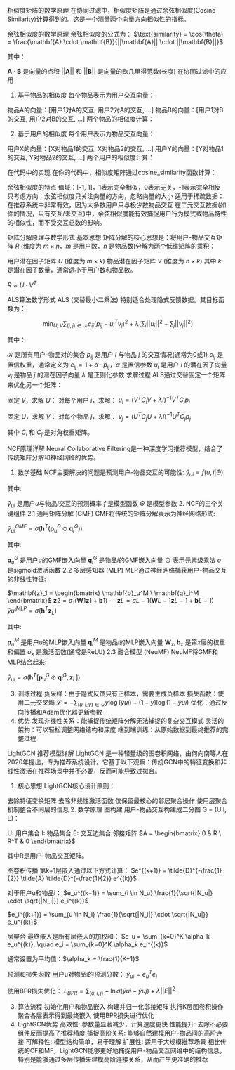 相似度矩阵的数学原理
在协同过滤中，相似度矩阵是通过余弦相似度(Cosine Similarity)计算得到的。这是一个测量两个向量方向相似性的指标。

余弦相似度的数学原理
余弦相似度的公式为： $\text{similarity} = \cos(\theta) = \frac{\mathbf{A} \cdot \mathbf{B}}{||\mathbf{A}|| \cdot ||\mathbf{B}||}$   

其中：   

$\mathbf{A} \cdot \mathbf{B}$ 是向量的点积
$||\mathbf{A}||$ 和 $||\mathbf{B}||$ 是向量的欧几里得范数(长度)
在协同过滤中的应用
1. 基于物品的相似度
每个物品表示为用户交互向量：

物品A的向量：[用户1对A的交互, 用户2对A的交互, ...]
物品B的向量：[用户1对B的交互, 用户2对B的交互, ...]
两个物品的相似度计算：

2. 基于用户的相似度
每个用户表示为物品交互向量：

用户X的向量：[X对物品1的交互, X对物品2的交互, ...]
用户Y的向量：[Y对物品1的交互, Y对物品2的交互, ...]
两个用户的相似度计算：

在代码中的实现
在你的代码中，相似度矩阵通过cosine_similarity函数计算：

余弦相似度的特点
值域：[-1, 1]，1表示完全相似，0表示无关，-1表示完全相反
只考虑方向：余弦相似度只关注向量的方向，忽略向量的大小
适用于稀疏数据：在推荐系统中非常有效，因为大多数用户只与极少数物品交互
在二元交互数据(如你的情况，只有交互/未交互)中，余弦相似度能有效捕捉用户行为模式或物品特性的相似性，而不受交互总数的影响。





 



矩阵分解原理与数学形式
基本思想
矩阵分解的核心思想是：将用户-物品交互矩阵 $R$ (维度为 $m \times n$，$m$ 是用户数，$n$ 是物品数)分解为两个低维矩阵的乘积：

用户潜在因子矩阵 $U$ (维度为 $m \times k$)
物品潜在因子矩阵 $V$ (维度为 $n \times k$)
其中 $k$ 是潜在因子数量，通常远小于用户数和物品数。

$R \approx U \cdot V^T$

ALS算法数学形式
ALS (交替最小二乘法) 特别适合处理隐式反馈数据。其目标函数为：

$$\min_{U,V} \sum_{(i,j) \in \mathcal{K}} c_{ij}(p_{ij} - u_i^T v_j)^2 + \lambda(\sum_i ||u_i||^2 + \sum_j ||v_j||^2)$$

其中：

$\mathcal{K}$ 是所有用户-物品对的集合
$p_{ij}$ 是用户 $i$ 与物品 $j$ 的交互情况(通常为0或1)
$c_{ij}$ 是置信权重，通常定义为 $c_{ij} = 1 + \alpha \cdot p_{ij}$，$\alpha$ 是置信参数
$u_i$ 是用户 $i$ 的潜在因子向量
$v_j$ 是物品 $j$ 的潜在因子向量
$\lambda$ 是正则化参数
求解过程
ALS通过交替固定一个矩阵来优化另一个矩阵：

固定 $V$，求解 $U$： 对每个用户 $i$，求解： $u_i = (V^T C_i V + \lambda I)^{-1} V^T C_i p_i$ 

固定 $U$，求解 $V$： 对每个物品 $j$，求解： $v_j = (U^T C_j U + \lambda I)^{-1} U^T C_j p_j$

其中 $C_i$ 和 $C_j$ 是对角权重矩阵。   




NCF原理详解
Neural Collaborative Filtering是一种深度学习推荐模型，结合了传统矩阵分解和神经网络的优势。

1. 数学基础
NCF主要解决的问题是预测用户-物品交互的可能性: $\hat{y}_{ui} = f(u, i | \Theta)$

其中:

$\hat{y}_{ui}$ 是用户$u$与物品$i$交互的预测概率
$f$ 是模型函数
$\Theta$ 是模型参数
2. NCF的三个关键组件
2.1 通用矩阵分解 (GMF)
GMF将传统的矩阵分解表示为神经网络形式:

$\hat{y}_{ui}^{GMF} = \sigma(\mathbf{h}^T(\mathbf{p}_u^G \odot \mathbf{q}_i^G))$

其中:

$\mathbf{p}_u^G$ 是用户$u$的GMF嵌入向量
$\mathbf{q}_i^G$ 是物品$i$的GMF嵌入向量
$\odot$ 表示元素级乘法
$\sigma$ 是sigmoid激活函数
2.2 多层感知器 (MLP)
MLP通过神经网络捕获用户-物品交互的非线性特征:

$\mathbf{z}_1 = \begin{bmatrix} \mathbf{p}_u^M \ \mathbf{q}_i^M \end{bmatrix}$ $\mathbf{z}2 = \sigma_1(\mathbf{W}1\mathbf{z}1 + \mathbf{b}1)$ $\cdots$ $\mathbf{z}L = \sigma{L-1}(\mathbf{W}{L-1}\mathbf{z}{L-1} + \mathbf{b}{L-1})$ $\hat{y}{ui}^{MLP} = \sigma(\mathbf{h}^T\mathbf{z}_L)$

其中:

$\mathbf{p}_u^M$ 是用户$u$的MLP嵌入向量
$\mathbf{q}_i^M$ 是物品$i$的MLP嵌入向量
$\mathbf{W}_x, \mathbf{b}_x$ 是第$x$层的权重和偏置
$\sigma_x$ 是激活函数(通常是ReLU)
2.3 融合模型 (NeuMF)
NeuMF将GMF和MLP结合起来:

$\hat{y}_{ui} = \sigma(\mathbf{h}^T[\mathbf{p}_u^G \odot \mathbf{q}_i^G, \mathbf{z}_L])$

3. 训练过程
负采样：由于隐式反馈只有正样本，需要生成负样本
损失函数：使用二元交叉熵 $\mathcal{L} = -\sum_{(u,i,y) \in \mathcal{D}} y \log(\hat{y}{ui}) + (1-y) \log(1-\hat{y}{ui})$
优化：通过反向传播和Adam优化器更新参数
4. 优势
发现非线性关系：能捕捉传统矩阵分解无法捕捉的复杂交互模式
灵活的架构：可以轻松调整网络结构和深度
端到端训练：从原始数据到最终推荐的完整过程









LightGCN 推荐模型详解
LightGCN 是一种轻量级的图卷积网络，由何向南等人在2020年提出，专为推荐系统设计。它基于以下观察：传统GCN中的特征变换和非线性激活在推荐场景中并不必要，反而可能导致过拟合。

1. 核心思想
LightGCN核心设计原则：

去除特征变换矩阵
去除非线性激活函数
仅保留最核心的邻居聚合操作
使用层聚合机制整合不同层的信息
2. 数学原理
图构建
用户-物品交互构建成二分图 G = (U  I, E)：

U: 用户集合
I: 物品集合
E: 交互边集合
邻接矩阵
$A = \begin{bmatrix} 0 & R \ R^T & 0 \end{bmatrix}$

其中R是用户-物品交互矩阵。

图卷积传播
第k+1层嵌入通过以下方式计算： $e^{(k+1)} = \tilde{D}^{-\frac{1}{2}} \tilde{A} \tilde{D}^{-\frac{1}{2}} e^{(k)}$

对于用户u和物品i： $e_u^{(k+1)} = \sum_{i \in N_u} \frac{1}{\sqrt{|N_u|} \cdot \sqrt{|N_i|}} e_i^{(k)}$

$e_i^{(k+1)} = \sum_{u \in N_i} \frac{1}{\sqrt{|N_i|} \cdot \sqrt{|N_u|}} e_u^{(k)}$

层聚合
最终嵌入是所有层嵌入的加权和： $e_u = \sum_{k=0}^K \alpha_k e_u^{(k)}, \quad e_i = \sum_{k=0}^K \alpha_k e_i^{(k)}$

通常设置为平均值：$\alpha_k = \frac{1}{K+1}$

预测和损失函数
用户u对物品i的预测分数： $\hat{y}_{ui} = e_u^T e_i$

使用BPR损失优化： $L_{BPR} = \sum_{(u,i,j)} -\ln \sigma(\hat{y}{ui} - \hat{y}{uj}) + \lambda||E||^2$

3. 算法流程
初始化用户和物品嵌入
构建并归一化邻接矩阵
执行K层图卷积操作
聚合各层表示得到最终嵌入
使用BPR损失进行优化
4. LightGCN优势
高效性: 参数量显著减少，计算速度更快
性能提升: 去除不必要组件反而提高了推荐精度
捕捉高阶关系: 能够自然建模用户-物品间的高阶连接
可解释性: 模型结构简单，易于理解
扩展性: 适用于大规模推荐场景
相比传统的CF和MF，LightGCN能够更好地捕捉用户-物品交互网络中的结构信息，特别是能够通过多层传播来建模高阶连接关系，从而产生更准确的推荐